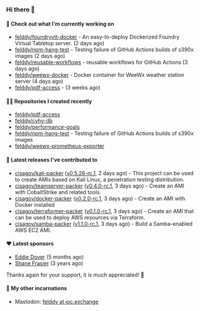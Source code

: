 ### Hi there 👋

#### 👷 Check out what I'm currently working on

- [felddy/foundryvtt-docker](https://github.com/felddy/foundryvtt-docker) - An easy-to-deploy Dockerized Foundry Virtual Tabletop server. (2 days ago)
- [felddy/npm-hang-test](https://github.com/felddy/npm-hang-test) - Testing failure of GitHub Actions builds of s390x images (2 days ago)
- [felddy/reusable-workflows](https://github.com/felddy/reusable-workflows) - reusable workflows for GitHub Actions (3 days ago)
- [felddy/weewx-docker](https://github.com/felddy/weewx-docker) - Docker container for WeeWx weather station server (4 days ago)
- [felddy/pdf-access](https://github.com/felddy/pdf-access) -  (3 weeks ago)

#### 👨‍💻 Repositories I created recently

- [felddy/pdf-access](https://github.com/felddy/pdf-access)
- [felddy/cyhy-db](https://github.com/felddy/cyhy-db)
- [felddy/performance-goals](https://github.com/felddy/performance-goals)
- [felddy/npm-hang-test](https://github.com/felddy/npm-hang-test) - Testing failure of GitHub Actions builds of s390x images
- [felddy/weewx-prometheus-exporter](https://github.com/felddy/weewx-prometheus-exporter)

#### 🚀 Latest releases I've contributed to

- [cisagov/kali-packer](https://github.com/cisagov/kali-packer) ([v0.5.26-rc.1](https://github.com/cisagov/kali-packer/releases/tag/v0.5.26-rc.1), 2 days ago) - This project can be used to create AMIs based on Kali Linux, a penetration testing distribution.
- [cisagov/teamserver-packer](https://github.com/cisagov/teamserver-packer) ([v0.4.0-rc.1](https://github.com/cisagov/teamserver-packer/releases/tag/v0.4.0-rc.1), 3 days ago) - Create an AMI with CobaltStrike and related tools.
- [cisagov/docker-packer](https://github.com/cisagov/docker-packer) ([v0.2.0-rc.1](https://github.com/cisagov/docker-packer/releases/tag/v0.2.0-rc.1), 3 days ago) - Create an AMI with Docker installed
- [cisagov/terraformer-packer](https://github.com/cisagov/terraformer-packer) ([v0.1.0-rc.1](https://github.com/cisagov/terraformer-packer/releases/tag/v0.1.0-rc.1), 3 days ago) - Create an AMI that can be used to deploy AWS resources via Terraform.
- [cisagov/samba-packer](https://github.com/cisagov/samba-packer) ([v1.1.0-rc.1](https://github.com/cisagov/samba-packer/releases/tag/v1.1.0-rc.1), 3 days ago) - Build a Samba-enabled AWS EC2 AMI.

#### ❤️ Latest sponsors
- [Eddie Dover](https://github.com/EddieDover) (5 months ago)
- [Shane Frasier](https://github.com/jsf9k) (3 years ago)

Thanks again for your support, it is much appreciated! 🙏

#### 🐋 My other incarnations
- Mastodon: <a rel="me" href="https://ioc.exchange/@felddy">felddy at ioc.exchange</a>
